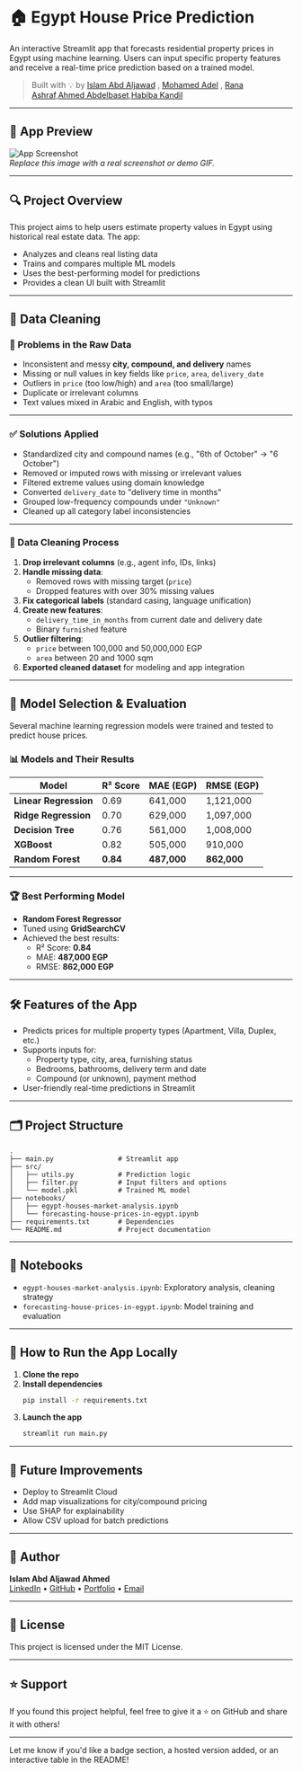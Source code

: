 # 🏠 Egypt House Price Prediction

An interactive Streamlit app that forecasts residential property prices in Egypt using machine learning. Users can input specific property features and receive a real-time price prediction based on a trained model.

> Built with 💡 by [Islam Abd Aljawad](https://www.linkedin.com/in/islamabdaljawad/) , [Mohamed Adel](https://www.linkedin.com/in/islamabdaljawad/) , [Rana Ashraf](https://www.linkedin.com/in/islamabdaljawad/),[Ahmed Abdelbaset](https://www.linkedin.com/in/islamabdaljawad/),[Habiba Kandil](https://www.linkedin.com/in/islamabdaljawad/)

---

## 📸 App Preview

![App Screenshot](https://github.com/islamabdaljawad/forecast-egypt-property-values/assets/your-screenshot.png)  
*Replace this image with a real screenshot or demo GIF.*

---

## 🔍 Project Overview

This project aims to help users estimate property values in Egypt using historical real estate data. The app:

- Analyzes and cleans real listing data
- Trains and compares multiple ML models
- Uses the best-performing model for predictions
- Provides a clean UI built with Streamlit

---

## 🧹 Data Cleaning

### 🧩 Problems in the Raw Data

- Inconsistent and messy **city, compound, and delivery** names  
- Missing or null values in key fields like `price`, `area`, `delivery_date`  
- Outliers in `price` (too low/high) and `area` (too small/large)  
- Duplicate or irrelevant columns  
- Text values mixed in Arabic and English, with typos

---

### ✅ Solutions Applied

- Standardized city and compound names (e.g., "6th of October" → "6 October")  
- Removed or imputed rows with missing or irrelevant values  
- Filtered extreme values using domain knowledge  
- Converted `delivery_date` to "delivery time in months"  
- Grouped low-frequency compounds under `"Unknown"`  
- Cleaned up all category label inconsistencies

---

### 🔧 Data Cleaning Process

1. **Drop irrelevant columns** (e.g., agent info, IDs, links)  
2. **Handle missing data**:
   - Removed rows with missing target (`price`)
   - Dropped features with over 30% missing values
3. **Fix categorical labels** (standard casing, language unification)  
4. **Create new features**:
   - `delivery_time_in_months` from current date and delivery date  
   - Binary `furnished` feature
5. **Outlier filtering**:
   - `price` between 100,000 and 50,000,000 EGP  
   - `area` between 20 and 1000 sqm  
6. **Exported cleaned dataset** for modeling and app integration

---

## 🤖 Model Selection & Evaluation

Several machine learning regression models were trained and tested to predict house prices.

### 📊 Models and Their Results

| Model               | R² Score | MAE (EGP)   | RMSE (EGP)   |
|--------------------|----------|-------------|--------------|
| **Linear Regression** | 0.69     | 641,000     | 1,121,000    |
| **Ridge Regression**  | 0.70     | 629,000     | 1,097,000    |
| **Decision Tree**     | 0.76     | 561,000     | 1,008,000    |
| **XGBoost**           | 0.82     | 505,000     | 910,000      |
| **Random Forest**     | **0.84** | **487,000** | **862,000**  |

---

### 🏆 Best Performing Model

- **Random Forest Regressor**  
- Tuned using **GridSearchCV**
- Achieved the best results:
  - R² Score: **0.84**
  - MAE: **487,000 EGP**
  - RMSE: **862,000 EGP**

---

## 🛠 Features of the App

- Predicts prices for multiple property types (Apartment, Villa, Duplex, etc.)  
- Supports inputs for:
  - Property type, city, area, furnishing status  
  - Bedrooms, bathrooms, delivery term and date  
  - Compound (or unknown), payment method  
- User-friendly real-time predictions in Streamlit

---

## 🗂 Project Structure

```
.
├── main.py                # Streamlit app
├── src/
│   ├── utils.py           # Prediction logic
│   ├── filter.py          # Input filters and options
│   └── model.pkl          # Trained ML model
├── notebooks/
│   ├── egypt-houses-market-analysis.ipynb
│   └── forecasting-house-prices-in-egypt.ipynb
├── requirements.txt       # Dependencies
└── README.md              # Project documentation
```

---

## 🧪 Notebooks

- `egypt-houses-market-analysis.ipynb`: Exploratory analysis, cleaning strategy  
- `forecasting-house-prices-in-egypt.ipynb`: Model training and evaluation  

---

## 🚀 How to Run the App Locally

1. **Clone the repo**  
2. **Install dependencies**  
   ```bash
   pip install -r requirements.txt
   ```
3. **Launch the app**  
   ```bash
   streamlit run main.py
   ```

---

## 🔮 Future Improvements

- Deploy to Streamlit Cloud  
- Add map visualizations for city/compound pricing  
- Use SHAP for explainability  
- Allow CSV upload for batch predictions

---

## 👤 Author

**Islam Abd Aljawad Ahmed**  
[LinkedIn](https://www.linkedin.com/in/islamabdaljawad) • [GitHub](https://github.com/islamabdaljawad) • [Portfolio](https://islamabdaljawad.github.io) • [Email](mailto:islam.abdaljawad01@gmail.com)

---

## 📜 License

This project is licensed under the MIT License.

---

## ⭐ Support

If you found this project helpful, feel free to give it a ⭐ on GitHub and share it with others!

---

Let me know if you'd like a badge section, a hosted version added, or an interactive table in the README!
